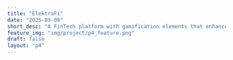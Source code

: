 ```yaml
---
title: "ElektraFi"
date: "2025-03-08"
short_desc: "A FinTech platform with gamification elements that enhances user engagement through financial challenges. The platform motivates users to improve their financial habits through interactive tasks, progress tracking, and reward systems."
feature_img: "img/project/p4_feature.png"
draft: false
layout: "p4"
---
```



